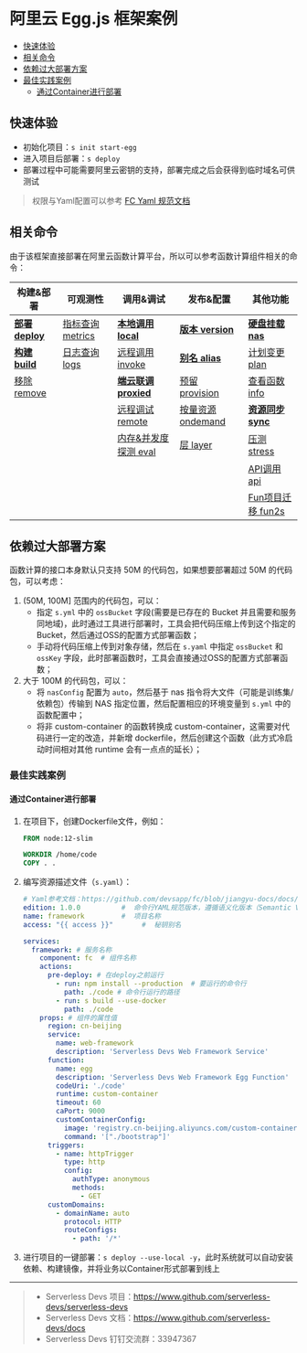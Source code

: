 # 阿里云 Egg.js 框架案例

- [快速体验](#快速体验)
- [相关命令](#相关命令)
- [依赖过大部署方案](#依赖过大部署方案)
- [最佳实践案例](#最佳实践案例)
    - [通过Container进行部署](#通过Container进行部署)

## 快速体验

- 初始化项目：`s init start-egg`
- 进入项目后部署：`s deploy`
- 部署过程中可能需要阿里云密钥的支持，部署完成之后会获得到临时域名可供测试

> 权限与Yaml配置可以参考 [FC Yaml 规范文档](https://github.com/devsapp/fc/blob/jiangyu-docs/docs/zh/yaml.md)

## 相关命令

由于该框架直接部署在阿里云函数计算平台，所以可以参考函数计算组件相关的命令：

| 构建&部署 | 可观测性 | 调用&调试 |  发布&配置  |  其他功能 |
| --- | --- | --- |--- | --- |
| [**部署 deploy**](https://github.com/devsapp/fc/blob/jiangyu-docs/docs/zh/command/deploy.md)   | [指标查询 metrics](https://github.com/devsapp/fc/blob/jiangyu-docs/docs/zh/command/metrics.md) | [**本地调用 local**](https://github.com/devsapp/fc/blob/jiangyu-docs/docs/zh/command/local.md)      | [**版本 version**](https://github.com/devsapp/fc/blob/jiangyu-docs/docs/zh/command/version.md)      | [**硬盘挂载 nas**](https://github.com/devsapp/fc/blob/jiangyu-docs/docs/zh/command/nas.md) | 
| [**构建 build**](https://github.com/devsapp/fc/blob/jiangyu-docs/docs/zh/command/build.md)     | [日志查询 logs](https://github.com/devsapp/fc/blob/jiangyu-docs/docs/zh/command/logs.md)       | [远程调用 invoke](https://github.com/devsapp/fc/blob/jiangyu-docs/docs/zh/command/invoke.md)    | [**别名 alias**](https://github.com/devsapp/fc/blob/jiangyu-docs/docs/zh/command/alias.md)         | [计划变更 plan](https://github.com/devsapp/fc/blob/jiangyu-docs/docs/zh/command/plan.md)  | 
| [移除 remove](https://github.com/devsapp/fc/blob/jiangyu-docs/docs/zh/command/remove.md)   |                                              | [**端云联调 proxied**](https://github.com/devsapp/fc/blob/jiangyu-docs/docs/zh/command/proxied.md) | [预留 provision](https://github.com/devsapp/fc/blob/jiangyu-docs/docs/zh/command/provision.md)   | [查看函数 info](https://github.com/devsapp/fc/blob/jiangyu-docs/docs/zh/command/info.md)  | 
|                                          |                                              | [远程调试 remote](https://github.com/devsapp/fc/blob/jiangyu-docs/docs/zh/command/remote.md)    | [按量资源 ondemand](https://github.com/devsapp/fc/blob/jiangyu-docs/docs/zh/command/ondemand.md) |[**资源同步 sync**](https://github.com/devsapp/fc/blob/jiangyu-docs/docs/zh/command/sync.md)  | 
|                                          |                                              | [内存&并发度探测 eval](https://github.com/devsapp/fc/blob/jiangyu-docs/docs/zh/command/eval.md)  | [层 layer](https://github.com/devsapp/fc/blob/jiangyu-docs/docs/zh/command/layer.md) |      [压测 stress](https://github.com/devsapp/fc/blob/jiangyu-docs/docs/zh/command/stress.md)               | 
|                                          |                                              |   |  | [API调用 api](https://github.com/devsapp/fc/blob/jiangyu-docs/docs/zh/command/api.md)                     | 
|                                          |                                              |   |  |  [Fun项目迁移 fun2s](https://github.com/devsapp/fc/blob/jiangyu-docs/docs/zh/command/fun2s.md)                   | 

## 依赖过大部署方案

函数计算的接口本身默认只支持 50M 的代码包，如果想要部署超过 50M 的代码包，可以考虑：

1. (50M, 100M] 范围内的代码包，可以：
    - 指定 `s.yml` 中的 `ossBucket` 字段(需要是已存在的 Bucket 并且需要和服务同地域)，此时通过工具进行部署时，工具会把代码压缩上传到这个指定的 Bucket，然后通过OSS的配置方式部署函数；
    - 手动将代码压缩上传到对象存储，然后在 `s.yaml` 中指定 `ossBucket` 和 `ossKey` 字段，此时部署函数时，工具会直接通过OSS的配置方式部署函数；
2. 大于 100M 的代码包，可以：
    - 将 `nasConfig` 配置为 `auto`，然后基于 nas 指令将大文件（可能是训练集/依赖包）传输到 NAS 指定位置，然后配置相应的环境变量到 `s.yml` 中的函数配置中；
    - 将非 custom-container 的函数转换成 custom-container，这需要对代码进行一定的改造，并新增 dockerfile，然后创建这个函数（此方式冷启动时间相对其他 runtime 会有一点点的延长）；
    
### 最佳实践案例

#### 通过Container进行部署

1. 在项目下，创建Dockerfile文件，例如：
    ```dockerfile
    FROM node:12-slim
    
    WORKDIR /home/code
    COPY . .
    ```
2. 编写资源描述文件（`s.yaml`）：
    ```yaml
    # Yaml参考文档：https://github.com/devsapp/fc/blob/jiangyu-docs/docs/zh/yaml.md
    edition: 1.0.0          #  命令行YAML规范版本，遵循语义化版本（Semantic Versioning）规范
    name: framework         #  项目名称
    access: "{{ access }}"       #  秘钥别名
    
    services:
      framework: # 服务名称
        component: fc  # 组件名称
        actions:
          pre-deploy: # 在deploy之前运行
            - run: npm install --production  # 要运行的命令行
              path: ./code # 命令行运行的路径
            - run: s build --use-docker
              path: ./code
        props: # 组件的属性值
          region: cn-beijing
          service:
            name: web-framework
            description: 'Serverless Devs Web Framework Service'
          function:
            name: egg
            description: 'Serverless Devs Web Framework Egg Function'
            codeUri: './code'
            runtime: custom-container
            timeout: 60
            caPort: 9000
            customContainerConfig:
              image: 'registry.cn-beijing.aliyuncs.com/custom-container/web-framework:0.0.1'    # 需要替换为自己的镜像地址，或者自己目标的镜像地址，需要开通阿里云容器镜像服务等
              command: '["./bootstrap"]'
          triggers:
            - name: httpTrigger
              type: http
              config:
                authType: anonymous
                methods:
                  - GET
          customDomains:
            - domainName: auto
              protocol: HTTP
              routeConfigs:
                - path: '/*'
    ```
3. 进行项目的一键部署：`s deploy --use-local -y`，此时系统就可以自动安装依赖、构建镜像，并将业务以Container形式部署到线上

-----

> - Serverless Devs 项目：https://www.github.com/serverless-devs/serverless-devs   
> - Serverless Devs 文档：https://www.github.com/serverless-devs/docs   
> - Serverless Devs 钉钉交流群：33947367    